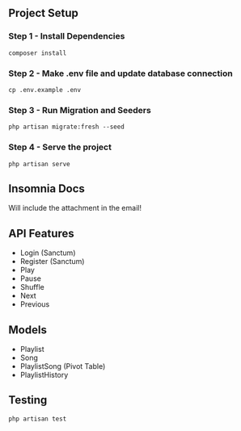 
## Project Setup

### Step 1 - Install Dependencies
```
composer install
```

### Step 2 - Make .env file and update database connection
```
cp .env.example .env
```

### Step 3 - Run Migration and Seeders
```
php artisan migrate:fresh --seed
```

### Step 4 - Serve the project
```
php artisan serve
```


## Insomnia Docs
Will include the attachment in the email!

## API Features
- Login (Sanctum)
- Register (Sanctum)
- Play
- Pause
- Shuffle
- Next
- Previous

## Models
- Playlist
- Song
- PlaylistSong (Pivot Table)
- PlaylistHistory

## Testing
```
php artisan test
```